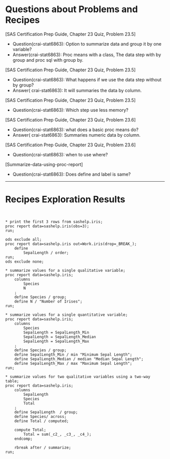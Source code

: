 
# Questions about Problems and Recipes

[SAS Certification Prep Guide, Chapter 23 Quiz, Problem 23.5]
* Question(crai-stat6863): Option to summarize data and group it by one variable?
* Answer(crai-stat6863): Proc means with a class, The data step with by group and proc sql with group by.

[SAS Certification Prep Guide, Chapter 23 Quiz, Problem 23.5]
* Question(crai-stat6863): What happens if we use the data step without by group?
* Answer( crai-stat6863): It will summaries the data by column.

[SAS Certification Prep Guide, Chapter 23 Quiz, Problem 23.5]
* Question(crai-stat6863): Which step use less memory?

[SAS Certification Prep Guide, Chapter 23 Quiz, Problem 23.6]
* Question(crai-stat6863): what does a basic proc means do?
* Answer( crai-stat6863): Summaries numeric data by column.

[SAS Certification Prep Guide, Chapter 23 Quiz, Problem 23.6]
* Question(crai-stat6863): when to use where?

[Summarize-data-using-proc-report]
* Question(crai-stat6863): Does define and label is same?


***



# Recipes Exploration Results



```


* print the first 3 rows from sashelp.iris;
proc report data=sashelp.iris(obs=3);
run;

ods exclude all;
proc report data=sashelp.iris out=Work.iris(drop=_BREAK_);
    define
        SepalLength / order;
run;
ods exclude none;

* summarize values for a single qualitative variable;
proc report data=sashelp.iris;
    columns
        Species
        N
    ;
    define Species / group;
    define N / "Number of Irises";
run;

* summarize values for a single quantitative variable;
proc report data=sashelp.iris;
    columns
        Species
        SepalLength = SepalLength_Min
        SepalLength = SepalLength_Median
        SepalLength = SepalLength_Max
    ;
    define Species / group;
    define SepalLength_Min / min "Minimum Sepal Length";
    define SepalLength_Median / median "Median Sepal Length";
    define SepalLength_Max / max "Maximum Sepal Length";
run;

* summarize values for two qualitative variables using a two-way table;
proc report data=sashelp.iris;
    columns
        SepalLength
        Species
        Total
    ;
    define SepalLength  / group;
    define Species/ across;
    define Total / computed;

    compute Total;
        Total = sum(_c2_, _c3_, _c4_);
    endcomp;
        
    rbreak after / summarize;
run;




```
